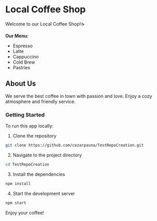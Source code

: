 # Local Coffee Shop

Welcome to our Local Coffee Shop!☕

**Our Menu:**
- Espresso
- Latte
- Cappuccino
- Cold Brew
- Pastries

## About Us
We serve the best coffee in town with passion and love. Enjoy a cozy atmosphere and friendly service.

### Getting Started
To run this app locally:
1. Clone the repository
```bash
git clone https://github.com/cezarpauna/TestRepoCreation.git
```
2. Navigate to the project directory
```bash
cd TestRepoCreation
```
3. Install the dependencies
```bash
npm install
```
4. Start the development server
```bash
npm start
```

Enjoy your coffee!